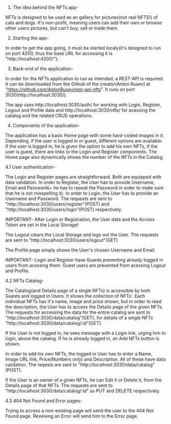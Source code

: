 1. The idea behind the NFTs app-

NFTs is designed to be used as an gallery for pictures(not real NFTS!) of cats and dogs. It's non-profit, meaning users can add their own or browse other users pictures, but can't buy, sell or trade them. 

2. Starting the app-

In order to get the app going, it must be started localy(it's designed to run on port 4200, thus the base URL for accessing it is "http://localhost:4200/");

3. Back-end of the application- 

In order for the NFTs application to run as intended, a REST-API is required. It can be downloaded from the Github of the creator(Anton Rusev) at "https://github.com/AntonRusev/rest-api-nfts". It runs on port 3030(http://localhost:3030/).

The app uses http://localhost:3030/auth/ for working with Login, Register, Logout and Profile data and http://localhost:3030/nfts/ for acessing the catalog and the related CRUD operations.  

4. Components of the application-

The application has a basic Home page with some hard-coded images in it. Depending, if the user is logged in or guest, different options are available. If the user is logged in, he is given the option to add his own NFTs, if the user is guest, there are links to the Login and Register components. The Home page also dynamically shows the number of the NFTs in the Catalog. 

4.1 User authentication-

The Login and Register pages are straightforward. Both are equipped with data validation. In order to Register, the User has to provide Username, Email and Password(+ he has to repeat the Password in order to make sure that he is not misspelling it). In order to Login, the User has to provide an Username and Password. The requests are sent to "http://localhost:3030/users/register"(POST) and "http://localhost:3030/users/login"(POST) respectively. 

IMPORTANT- After Login or Registration, the User data and the Access Token are set in the Local Storage!

The Logout clears the Local Storage and logs out the User. The requests are sent to "http://localhost:3030/users/logout"(GET)

The Profile page simply shows the User's chosen Username and Email. 

IMPORTANT- Login and Register have Guards preventing already logged in users from acessing them. Guest users are prevented from acessing Logout and Profile.

4.2 NFTs Catalog-

The Catalog(and Details page of a single NFTs) is accessible by both Guests and logged in Users. It shows the collection of NFTs'. Each individual NFTs has it's name, image and price shown, but in order to read the description, the User has to access the Details page of the given NFTs. The requests for accessing the data for the entire catalog are sent to "http://localhost:3030/data/catalog"(GET), for details of a single NFTs "http://localhost:3030/data/catalog/:id"(GET).

If the User is not logged in, he sees message with a Login link, urging him to login, above the catalog. If he is already logged in, an Add NFTs button is shown. 

In order to add his own NFTs, the logged in User has to enter a Name, Image URL link, Price(Numbers only) and Description. All of these have data validation. The reqests are sent to "http://localhost:3030/data/catalog"(POST).

If the User is an owner of a given NFTs, he can Edit it or Delete it, from the Details page of that NFTs. The requests are sent to "http://localhost:3030/data/catalog/:id" as PUT and DELETE respectively. 

4.3 404 Not Found and Error pages-

Trying to access a non-existing page will send the user to the 404 Not Found page. Reveiving an Error will send him to the Error page. 



